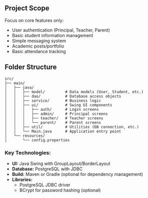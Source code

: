 ## Project Scope

Focus on core features only:
- User authentication (Principal, Teacher, Parent)
- Basic student information management
- Simple messaging system
- Academic posts/portfolio
- Basic attendance tracking

## Folder Structure

```
src/
├── main/
│   ├── java/
│   │   ├── model/         # Data models (User, Student, etc.)
│   │   ├── dao/           # Database access objects
│   │   ├── service/       # Business logic
│   │   ├── ui/            # Swing UI components
│   │   │   ├── auth/      # Login screens
│   │   │   ├── admin/     # Principal screens
│   │   │   ├── teacher/   # Teacher screens
│   │   │   └── parent/    # Parent screens
│   │   ├── util/          # Utilities (DB connection, etc.)
│   │   └── Main.java      # Application entry point
│   └── resources/
│       └── config.properties
```

### **Key Technologies:**
- **UI:** Java Swing with GroupLayout/BorderLayout
- **Database:** PostgreSQL with JDBC
- **Build:** Maven or Gradle (optional for dependency management)
- **Libraries:** 
  - PostgreSQL JDBC driver
  - BCrypt for password hashing (optional)



